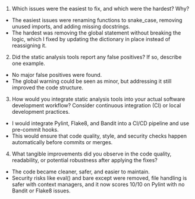 1.	Which issues were the easiest to fix, and which were the hardest? Why?
- The easiest issues were renaming functions to snake_case, removing unused imports, and adding missing docstrings.
- The hardest was removing the global statement without breaking the logic, which I fixed by updating the dictionary in place instead of reassigning it.


2.	Did the static analysis tools report any false positives? If so, describe one example.
- No major false positives were found.
- The global warning could be seen as minor, but addressing it still improved the code structure.


3.	How would you integrate static analysis tools into your actual software development workflow? Consider continuous integration (CI) or local development practices.
- I would integrate Pylint, Flake8, and Bandit into a CI/CD pipeline and use pre-commit hooks.
- This would ensure that code quality, style, and security checks happen automatically before commits or merges.


4.	What tangible improvements did you observe in the code quality, readability, or potential robustness after applying the fixes?
- The code became cleaner, safer, and easier to maintain.
- Security risks like eval() and bare except were removed, file handling is safer with context managers, and it now scores 10/10 on Pylint with no Bandit or Flake8 issues.